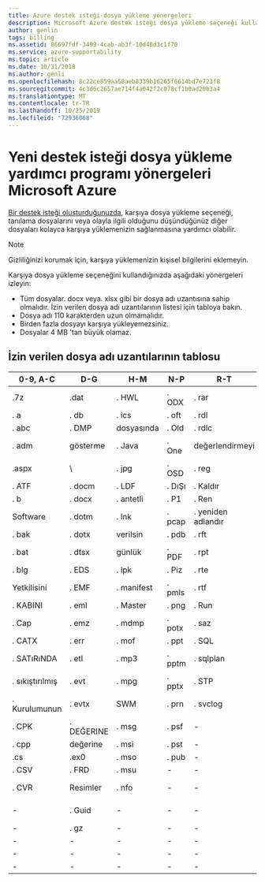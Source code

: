 ```yaml
---
title: Azure destek isteği-dosya yükleme yönergeleri
description: Microsoft Azure destek isteği dosya yükleme seçeneği kullanılırken yönergeleri açıklar
author: genlin
tags: billing
ms.assetid: 86697fdf-3499-4cab-ab3f-10d40d3c1f70
ms.service: azure-supportability
ms.topic: article
ms.date: 10/31/2018
ms.author: genli
ms.openlocfilehash: 8c22ce859aa58aeb8339b16265f6614bd7e723f8
ms.sourcegitcommit: 4c3d6c2657ae714f4a042f2c078cf1b0ad20b3a4
ms.translationtype: MT
ms.contentlocale: tr-TR
ms.lasthandoff: 10/25/2019
ms.locfileid: "72936068"
---
```

# <a name="microsoft-azure-new-support-request-file-upload-utility-guidelines"></a>Yeni destek isteği dosya yükleme yardımcı programı yönergeleri Microsoft Azure
[Bir destek isteği oluşturduğunuzda](https://portal.azure.com/#create/Microsoft.Support), karşıya dosya yükleme seçeneği, tanılama dosyalarını veya olayla ilgili olduğunu düşündüğünüz diğer dosyaları kolayca karşıya yüklemenizin sağlanmasına yardımcı olabilir.  

> [!NOTE]
> Gizliliğinizi korumak için, karşıya yüklemenizin kişisel bilgilerini eklemeyin.
>
>

Karşıya dosya yükleme seçeneğini kullandığınızda aşağıdaki yönergeleri izleyin:

* Tüm dosyalar. docx veya. xlsx gibi bir dosya adı uzantısına sahip olmalıdır. İzin verilen dosya adı uzantılarının listesi için tabloya bakın.
* Dosya adı 110 karakterden uzun olmamalıdır.
* Birden fazla dosyayı karşıya yükleyemezsiniz.
* Dosyalar 4 MB 'tan büyük olamaz.

## <a name="table-of-the-allowed-file-name-extensions"></a>İzin verilen dosya adı uzantılarının tablosu
| 0-9, A-C    | D-G   | H-M         | N-P   | R-T      | U-W        | X-Z     |
|-------------|-------|-------------|-------|----------|------------|---------|
| .7z         | .dat  | . HWL        | . ODX  | . rar     | . tdb       | . xlam   |
| . a          | . db   | . ics        | . oft  | . rdl     | . tdf       | . XLR    |
| . abc        | . DMP  | dosyasında        | . Old  | . rdlc    | . metin      | \    |
| . adm        | gösterme  | . Java       | . One  | değerlendirmeyi     | . thmx      | . xlsb   |
| .aspx       | \  | . jpg        | . OSD  | . reg     | . tif       | . xlsm   |
| . ATF        | . docm | . LDF        | . DıŞı  | . Kaldır  | . trc       | . xlsx   |
| . b          | . docx | . antetli | . P1   | . Ren     | . TTD       | . xlt    |
| Software        | . dotm | . lnk        | . pcap | . yeniden adlandır  | TX       | . xltx   |
| . bak        | . dotx | verilsin        | . pdb  | . rft     | c       | .xml    |
| . bat        | . dtsx | günlük        | . PDF  | . rpt     | .uccapilog | . xmla   |
| . blg        | . EDS  | . lpk        | . Piz  | . rte     | . uccplog   | . XPS    |
| Yetkilisini        | . EMF  | . manifest   | . pmls | . rtf     | . udcx      | . xsd    |
| . KABINI        | . eml  | . Master     | . png  | . Run     | vb       | . xsn    |
| . Cap        | . emz  | . mdmp       | . potx | . saz     | \      | . xxx    |
| . CATX       | . err  | . mof        | . ppt  | . SQL     | . vcf       | kadar     |
| . SATıRıNDA        | . etl  | . mp3        | . pptm | . sqlplan | . VSD       | .z01    |
| . sıkıştırılmış | . evt  | . mpg        | . pptx | . STP     | . wdb       | .z02    |
| . Kurulumunun     | . evtx | SWM        | . prn  | . svclog  | . WKS       | . Zi     |
| . CPK        | . DEĞERINE   | . msg        | . psf  |   -       | . wma       | ZI    |
| . cpp        | değerine  | . msi        | . pst  |  -        | . wmv       | .zip    |
| .cs         | .ex0  | . mso        | . pub  | -         | . wmz       | zip   |
| . CSV        | . FRD  | . msu        | -      |-          | . WPS       | . Zipp   |
| . CVR        | Resimler  | . nfo        | -      |-          | . WPT       | . zip 'lenmiş |
| -            | . Guid | -            | -      | -         | . wsdl      | . zipkopyala  |
| -            | . gz   | -            | -      | -         | . wsp       | . ZIPX   |
| -            | -      | -            | -      | -         | . WTL       | . zit    |
| -            | -      | -            | -      | -         |     -       | . ZX    |
| -            | -      | -            | -      | -         |  -          | . zzz    |
